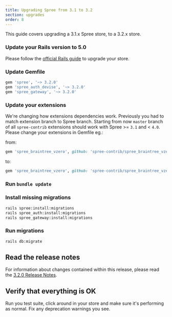 ```yaml
---
title: Upgrading Spree from 3.1 to 3.2
section: upgrades
order: 8
---
```


This guide covers upgrading a 3.1.x Spree store, to a 3.2.x store.

### Update your Rails version to 5.0

Please follow the
[official Rails guide](http://edgeguides.rubyonrails.org/upgrading_ruby_on_rails.html#upgrading-from-rails-4-2-to-rails-5-0)
to upgrade your store.

### Update Gemfile

```ruby
gem 'spree', '~> 3.2.0'
gem 'spree_auth_devise', '~> 3.2.0'
gem 'spree_gateway', '~> 3.2.0'
```

### Update your extensions

We're changing how extensions dependencies work. Previously you had to match
extension branch to Spree branch. Starting from now `master` branch of all
`spree-contrib` extensions should work with Spree >= `3.1` and < `4.0`. Please change
your extensions in Gemfile eg.:

from:

```ruby
gem 'spree_braintree_vzero', github: 'spree-contrib/spree_braintree_vzero', branch: '3-1-stable'
```

to:

```ruby
gem 'spree_braintree_vzero', github: 'spree-contrib/spree_braintree_vzero'
```

### Run `bundle update`

### Install missing migrations

```bash
rails spree:install:migrations
rails spree_auth:install:migrations
rails spree_gateway:install:migrations
```

### Run migrations

```bash
rails db:migrate
```

## Read the release notes

For information about changes contained within this release, please read the [3.2.0 Release Notes](http://guides.spreecommerce.org/release_notes/spree_3_2_0.html).

## Verify that everything is OK

Run you test suite, click around in your store and make sure it's performing as normal. Fix any deprecation warnings you see.
